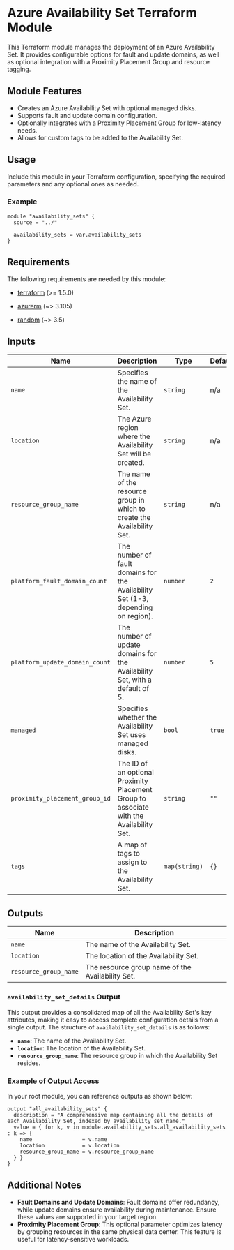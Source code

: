 
# Azure Availability Set Terraform Module

This Terraform module manages the deployment of an Azure Availability Set. It provides configurable options for fault and update domains, as well as optional integration with a Proximity Placement Group and resource tagging.

## Module Features

- Creates an Azure Availability Set with optional managed disks.
- Supports fault and update domain configuration.
- Optionally integrates with a Proximity Placement Group for low-latency needs.
- Allows for custom tags to be added to the Availability Set.

## Usage

Include this module in your Terraform configuration, specifying the required parameters and any optional ones as needed.

### Example

```hcl
module "availability_sets" {
  source = "../"

  availability_sets = var.availability_sets
}

```

## Requirements

The following requirements are needed by this module:

- <a name="requirement_terraform"></a> [terraform](#requirement\_terraform) (>= 1.5.0)

- <a name="requirement_azurerm"></a> [azurerm](#requirement\_azurerm) (~> 3.105)

- <a name="requirement_random"></a> [random](#requirement\_random) (~> 3.5)

## Inputs

| Name                          | Description                                                                                         | Type         | Default | Required |
|-------------------------------|-----------------------------------------------------------------------------------------------------|--------------|---------|----------|
| `name`                        | Specifies the name of the Availability Set.                                                         | `string`     | n/a     | yes      |
| `location`                    | The Azure region where the Availability Set will be created.                                       | `string`     | n/a     | yes      |
| `resource_group_name`         | The name of the resource group in which to create the Availability Set.                             | `string`     | n/a     | yes      |
| `platform_fault_domain_count` | The number of fault domains for the Availability Set (1-3, depending on region).                    | `number`     | `2`     | no       |
| `platform_update_domain_count`| The number of update domains for the Availability Set, with a default of 5.                         | `number`     | `5`     | no       |
| `managed`                     | Specifies whether the Availability Set uses managed disks.                                         | `bool`       | `true`  | no       |
| `proximity_placement_group_id`| The ID of an optional Proximity Placement Group to associate with the Availability Set.             | `string`     | `""`    | no       |
| `tags`                        | A map of tags to assign to the Availability Set.                                                    | `map(string)`| `{}`    | no       |

## Outputs

| Name                    | Description                                         |
|-------------------------|-----------------------------------------------------|
| `name`   |     The name of the Availability Set.          |
| `location` |      The location of the Availability Set.              |
| `resource_group_name` | The resource group name of the Availability Set. |

### `availability_set_details` Output

This output provides a consolidated map of all the Availability Set's key attributes, making it easy to access complete configuration details from a single output. The structure of `availability_set_details` is as follows:

- **`name`**: The name of the Availability Set.
- **`location`**: The location of the Availability Set.
- **`resource_group_name`**: The resource group in which the Availability Set resides.

### Example of Output Access

In your root module, you can reference outputs as shown below:

```hcl
output "all_availability_sets" {
  description = "A comprehensive map containing all the details of each Availability Set, indexed by availability set name."
  value = { for k, v in module.availability_sets.all_availability_sets : k => {
    name                = v.name
    location            = v.location
    resource_group_name = v.resource_group_name
  } }
}
```

## Additional Notes

- **Fault Domains and Update Domains**: Fault domains offer redundancy, while update domains ensure availability during maintenance. Ensure these values are supported in your target region.
- **Proximity Placement Group**: This optional parameter optimizes latency by grouping resources in the same physical data center. This feature is useful for latency-sensitive workloads.



